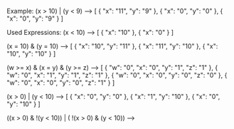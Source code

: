 Example:
(x > 10) | (y < 9) -->
[
	{
	    "x": "11",
	    "y": "9"
	},
	{
	    "x": "0",
	    "y": "0"
	},
	{
	    "x": "0",
	    "y": "9"
	}
]

Used Expressions: 
(x < 10) -->
[
	{
	    "x": "10"
	},
	{
	    "x": "0"
	}
]

(x = 10) & (y = 10) -->
[
	{
	    "x": "10",
	    "y": "11"
	},
	{
	    "x": "11",
	    "y": "10"
	},
	{
	    "x": "10",
	    "y": "10"
	}
]
    
(w >= x) & (x = y) & (y >= z) --> 
[
	{
	    "w": "0",
	    "x": "0",
	    "y": "1",
	    "z": "1"
	},
	{
	    "w": "0",
	    "x": "1",
	    "y": "1",
	    "z": "1"
	},
	{
	    "w": "0",
	    "x": "0",
	    "y": "0",
	    "z": "0"
	},
	{
	    "w": "0",
	    "x": "0",
	    "y": "0",
	    "z": "1"
	}
]


(x > 0) | (y < 10) --> 
[
	{
	    "x": "0",
	    "y": "0"
	},
	{
	    "x": "1",
	    "y": "10"
	},
	{
	    "x": "0",
	    "y": "10"
	}
]

((x > 0) & !(y < 10)) | ( !(x > 0) & (y < 10)) --> 
